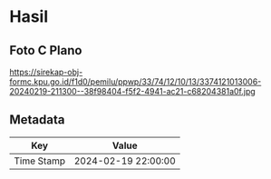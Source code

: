 # Hasil

## Foto C Plano

https://sirekap-obj-formc.kpu.go.id/f1d0/pemilu/ppwp/33/74/12/10/13/3374121013006-20240219-211300--38f98404-f5f2-4941-ac21-c68204381a0f.jpg


## Metadata

| Key        | Value               |
| ---------- | ------------------- |
| Time Stamp | 2024-02-19 22:00:00 |



